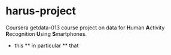 # harus-project
Coursera getdata-013 course project on data for **H**uman **A**ctivity **R**ecognition **U**sing **S**martphones.

* this
** in particular
** that
